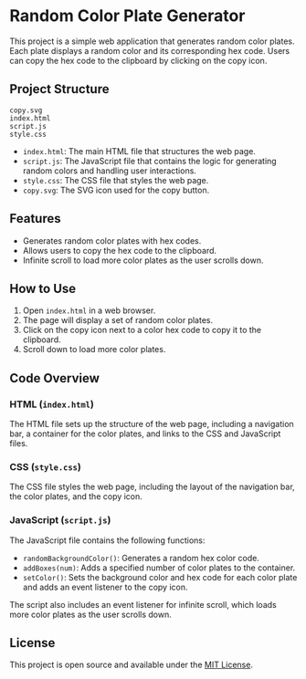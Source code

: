 # Random Color Plate Generator

This project is a simple web application that generates random color plates. Each plate displays a random color and its corresponding hex code. Users can copy the hex code to the clipboard by clicking on the copy icon.

## Project Structure

```
copy.svg
index.html
script.js
style.css
```

- `index.html`: The main HTML file that structures the web page.
- `script.js`: The JavaScript file that contains the logic for generating random colors and handling user interactions.
- `style.css`: The CSS file that styles the web page.
- `copy.svg`: The SVG icon used for the copy button.

## Features

- Generates random color plates with hex codes.
- Allows users to copy the hex code to the clipboard.
- Infinite scroll to load more color plates as the user scrolls down.

## How to Use

1. Open `index.html` in a web browser.
2. The page will display a set of random color plates.
3. Click on the copy icon next to a color hex code to copy it to the clipboard.
4. Scroll down to load more color plates.

## Code Overview

### HTML (`index.html`)

The HTML file sets up the structure of the web page, including a navigation bar, a container for the color plates, and links to the CSS and JavaScript files.

### CSS (`style.css`)

The CSS file styles the web page, including the layout of the navigation bar, the color plates, and the copy icon.

### JavaScript (`script.js`)

The JavaScript file contains the following functions:

- `randomBackgroundColor()`: Generates a random hex color code.
- `addBoxes(num)`: Adds a specified number of color plates to the container.
- `setColor()`: Sets the background color and hex code for each color plate and adds an event listener to the copy icon.

The script also includes an event listener for infinite scroll, which loads more color plates as the user scrolls down.

## License

This project is open source and available under the [MIT License](license.txt).